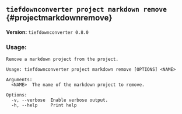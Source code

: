 ## `tiefdownconverter project markdown remove` {#projectmarkdownremove}

**Version:** `tiefdownconverter 0.8.0`

### Usage:

```
Remove a markdown project from the project.

Usage: tiefdownconverter project markdown remove [OPTIONS] <NAME>

Arguments:
  <NAME>  The name of the markdown project to remove.

Options:
  -v, --verbose  Enable verbose output.
  -h, --help     Print help
```
